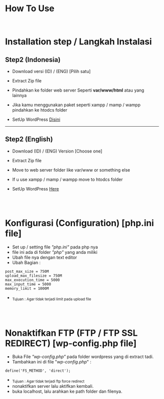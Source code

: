 # How To Use

<br>

# Installation step / Langkah Instalasi
## Step2 (Indonesia)


- Download versi (ID) / (ENG) [Pilih satu]

- Extract Zip file

- Pindahkan ke folder web server Seperti <b>var/www/html</b> atau yang lainnya

- Jika kamu menggunakan paket seperti xampp / mamp / wampp pindahkan ke htodcs folder

- SetUp WordPress <a href='https://www.hostinger.co.id/tutorial/cara-install-wordpress-di-xampp/'>Disini</a>

<hr>

## Step2 (English)
- Download (ID) / (ENG) Version [Choose one]

- Extract Zip file

- Move to web server folder like var/www or something else

- If u use xampp / mamp / wampp move to htodcs folder

- SetUp WordPress <a href='https://themeisle.com/blog/install-xampp-and-wordpress-locally/'>Here</a>

<br>
<br>

# Konfigurasi (Configuration) [php.ini file]

- Set up / setting file <i>"php.ini"</i> pada php nya 
- file ini ada di folder <i>"php"</i> yang anda miliki
- Ubah file nya dengan text editor
- Ubah Bagian : 
```
post_max_size = 750M 
upload_max_filesize = 750M 
max_execution_time = 5000
max_input_time = 5000  
memory_limit = 1000M
```
- <sub>Tujuan : Agar tidak terjadi limit pada upload file</sub>
<br>
<br>

# Nonaktifkan FTP (FTP / FTP SSL REDIRECT) [wp-config.php file]
- Buka File <i>"wp-config.php"</i> pada folder wordpress yang di extract tadi.
- Tambahkan ini di file "<i>wp-config.php</i>" : 
```
define('FS_METHOD', 'direct');
```
- <sub>Tujuan : Agar tidak terjadi ftp force redirect</sub>
- nonaktifkan server lalu aktifkan kembali.
- buka localhost, lalu arahkan ke path folder dan filenya.
